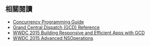 相關閱讀
--------

- [Concurrency Programming Guide](https://developer.apple.com/library/ios/documentation/General/Conceptual/ConcurrencyProgrammingGuide/Introduction/Introduction.html#//apple_ref/doc/uid/TP40008091)
- [Grand Central Dispatch (GCD) Reference](https://developer.apple.com/library/ios/documentation/Performance/Reference/GCD_libdispatch_Ref/)
- [WWDC 2015 Building Responsive and Efficient Apps with GCD](https://developer.apple.com/videos/wwdc/2015/?id=718)
- [WWDC 2015 Advanced NSOperations](https://developer.apple.com/videos/wwdc/2015/?id=226)
